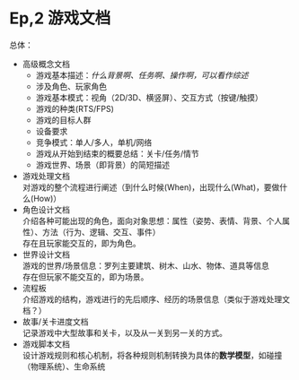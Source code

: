 # Ep,2 游戏文档

总体：

* 高级概念文档
  * 游戏基本描述：*什么背景啊、任务啊、操作啊，可以看作综述*
  * 涉及角色、玩家角色
  * 游戏基本模式：视角（2D/3D、横竖屏）、交互方式（按键/触摸）
  * 游戏的种类(RTS/FPS)
  * 游戏的目标人群
  * 设备要求
  * 竞争模式：单人/多人，单机/网络
  * 游戏从开始到结束的概要总结：关卡/任务/情节
  * 游戏世界、场景（即背景）的简短描述
* 游戏处理文档  
  对游戏的整个流程进行阐述（到什么时候(When)，出现什么(What)，要做什么(How)）
* 角色设计文档  
  介绍各种可能出现的角色，面向对象思想：属性（姿势、表情、背景、个人属性）、方法（行为、逻辑、交互、事件）  
  存在且玩家能交互的，即为角色。
* 世界设计文档  
  游戏的世界/场景信息：罗列主要建筑、树木、山水、物体、道具等信息  
  存在但玩家不能交互的，即为场景。
* 流程板  
  介绍游戏的结构，游戏进行的先后顺序、经历的场景信息（类似于游戏处理文档？）
* 故事/关卡进度文档  
  记录游戏中大型故事和关卡，以及从一关到另一关的方式。
* 游戏脚本文档  
  设计游戏规则和核心机制，将各种规则机制转换为具体的**数学模型**，如碰撞（物理系统）、生命系统
